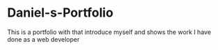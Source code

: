 # Daniel-s-Portfolio
This is a portfolio with that introduce myself and shows the work I have done as a web developer
